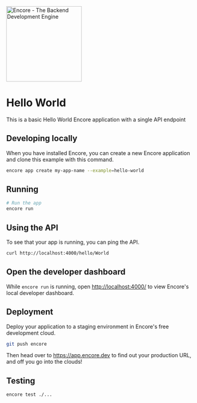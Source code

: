 <img width="200px" src="https://encore.dev/assets/branding/logo/logo.svg" alt="Encore - The Backend Development Engine" />

# Hello World

This is a basic Hello World Encore application with a single API endpoint

## Developing locally

When you have installed Encore, you can create a new Encore application and clone this example with this command.

```bash
encore app create my-app-name --example=hello-world
```

## Running

```bash
# Run the app
encore run
```

## Using the API

To see that your app is running, you can ping the API.

```bash
curl http://localhost:4000/hello/World
```

## Open the developer dashboard

While `encore run` is running, open <http://localhost:4000/> to view Encore's local developer dashboard.

## Deployment

Deploy your application to a staging environment in Encore's free development cloud.

```bash
git push encore
```

Then head over to <https://app.encore.dev> to find out your production URL, and off you go into the clouds!

## Testing

```bash
encore test ./...
```
